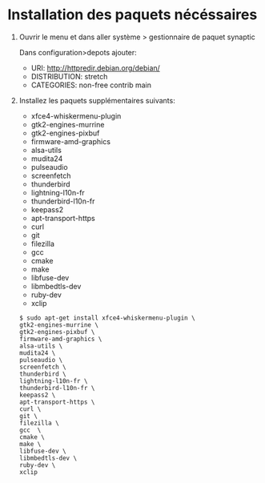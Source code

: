 # Installation des paquets nécéssaires

1. Ouvrir le menu et dans aller système > gestionnaire de paquet synaptic
   
   Dans configuration>depots ajouter: 
   
   - URI: http://httpredir.debian.org/debian/
   - DISTRIBUTION: stretch
   - CATEGORIES:  non-free contrib main  

2. Installez les paquets supplémentaires suivants:
   - xfce4-whiskermenu-plugin
   - gtk2-engines-murrine
   - gtk2-engines-pixbuf
   - firmware-amd-graphics
   - alsa-utils
   - mudita24
   - pulseaudio
   - screenfetch
   - thunderbird
   - lightning-l10n-fr
   - thunderbird-l10n-fr
   - keepass2
   - apt-transport-https
   - curl
   - git
   - filezilla
   - gcc 
   - cmake
   - make
   - libfuse-dev
   - libmbedtls-dev
   - ruby-dev
   - xclip
   
   ```
   $ sudo apt-get install xfce4-whiskermenu-plugin \
   gtk2-engines-murrine \
   gtk2-engines-pixbuf \
   firmware-amd-graphics \
   alsa-utils \
   mudita24 \
   pulseaudio \
   screenfetch \
   thunderbird \
   lightning-l10n-fr \
   thunderbird-l10n-fr \
   keepass2 \
   apt-transport-https \
   curl \
   git \
   filezilla \
   gcc  \
   cmake \
   make \
   libfuse-dev \
   libmbedtls-dev \
   ruby-dev \
   xclip
   ```